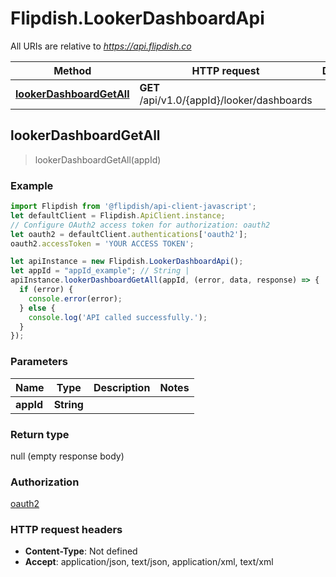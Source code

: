# Flipdish.LookerDashboardApi

All URIs are relative to *https://api.flipdish.co*

Method | HTTP request | Description
------------- | ------------- | -------------
[**lookerDashboardGetAll**](LookerDashboardApi.md#lookerDashboardGetAll) | **GET** /api/v1.0/{appId}/looker/dashboards | 



## lookerDashboardGetAll

> lookerDashboardGetAll(appId)



### Example

```javascript
import Flipdish from '@flipdish/api-client-javascript';
let defaultClient = Flipdish.ApiClient.instance;
// Configure OAuth2 access token for authorization: oauth2
let oauth2 = defaultClient.authentications['oauth2'];
oauth2.accessToken = 'YOUR ACCESS TOKEN';

let apiInstance = new Flipdish.LookerDashboardApi();
let appId = "appId_example"; // String | 
apiInstance.lookerDashboardGetAll(appId, (error, data, response) => {
  if (error) {
    console.error(error);
  } else {
    console.log('API called successfully.');
  }
});
```

### Parameters


Name | Type | Description  | Notes
------------- | ------------- | ------------- | -------------
 **appId** | **String**|  | 

### Return type

null (empty response body)

### Authorization

[oauth2](../README.md#oauth2)

### HTTP request headers

- **Content-Type**: Not defined
- **Accept**: application/json, text/json, application/xml, text/xml

